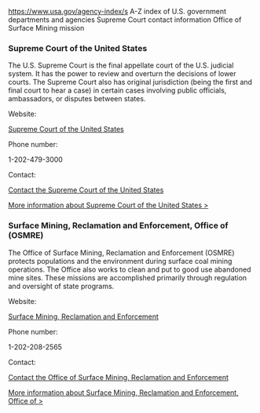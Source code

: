 

https://www.usa.gov/agency-index/s
A-Z index of U.S. government departments and agencies
Supreme Court contact information
Office of Surface Mining mission

### Supreme Court of the United States

The U.S. Supreme Court is the final appellate court of the U.S. judicial system. It has the power to review and overturn the decisions of lower courts. The Supreme Court also has original jurisdiction (being the first and final court to hear a case) in certain cases involving public officials, ambassadors, or disputes between states.

Website:

[Supreme Court of the United States](http://www.supremecourtus.gov/)

Phone number:

1-202-479-3000

Contact:

[Contact the Supreme Court of the United States](http://www.supremecourt.gov/contact/contactus.aspx)

[More information about Supreme Court of the United States >](https://www.usa.gov/agencies/supreme-court-of-the-united-states)

### Surface Mining, Reclamation and Enforcement, Office of (OSMRE)

The Office of Surface Mining, Reclamation and Enforcement (OSMRE) protects populations and the environment during surface coal mining operations. The Office also works to clean and put to good use abandoned mine sites. These missions are accomplished primarily through regulation and oversight of state programs.

Website:

[Surface Mining, Reclamation and Enforcement](http://www.osmre.gov/)

Phone number:

1-202-208-2565

Contact:

[Contact the Office of Surface Mining, Reclamation and Enforcement](https://www.osmre.gov/contact-us/state-tribal-contacts)

[More information about Surface Mining, Reclamation and Enforcement, Office of >](https://www.usa.gov/agencies/office-of-surface-mining-reclamation-and-enforcement)
